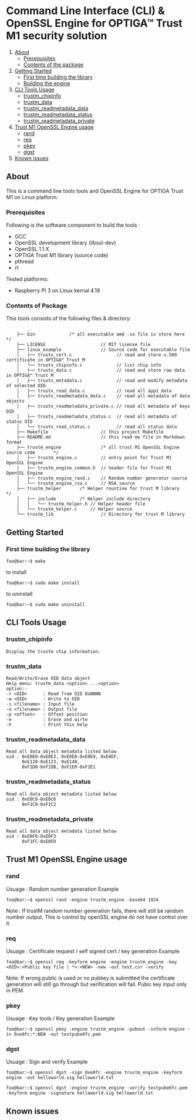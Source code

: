# Command Line Interface (CLI) & OpenSSL Engine for OPTIGA™ Trust M1 security solution

1. [About](#about)
    * [Prerequisites](#prerequisites)
    * [Contents of the package](#contents_of_package)
2. [Getting Started](#getting_started)
    * [First time building the library](#build_lib)
    * [Building the engine](#build_engine) 
3. [CLI Tools Usage](#cli_usage)
    * [trustm_chipinfo](#trustm_chipinfo)
    * [trustm_data](#trustm_data)
    * [trustm_readmetadata_data](#trustm_readmetadata_data)
    * [trustm_readmetadata_status](#trustm_readmetadata_status)
    * [trustm_readmetadata_private](#trustm_readmetadata_private)
4. [Trust M1 OpenSSL Engine usage](#engine_usage)
    * [rand](#rand)
    * [req](#req)
    * [pkey](#pkey)
    * [dgst](#dgst)
5. [Known issues](#known_issues)

## <a name="about"></a>About

This is a command line tools tools and OpenSSL Engine for OPTIGA Trust M1 on Linux platform.


### <a name="prerequisites"></a>Prerequisites

Following is the software component to build the tools :
* GCC
* OpenSSL development library (libssl-dev)
* OpenSSL 1.1.X
* OPTIGA Trust M1 library (source code)
* pthread
* rt

Tested platforms:
* Raspberry PI 3 on Linux kernal 4.19

### <a name="contents_of_package"></a>Contents of Package

This tools consists of the following files & directory:
```formated
        .
	├── bin				/* all executable amd .so file is store here	 */
	├── LICENSE                     // MIT license file
	├── linux_example               // Source code for executable file
	│   ├── trustx_cert.c                 // read and store x.509 certificate in OPTIGA™ Trust M
	│   └── trustx_chipinfo.c             // list chip info
	│   ├── trustx_data.c                 // read and store raw data in OPTIGA™ Trust M
	│   ├── trustx_metadata.c             // read and modify metadata of selected OID 
	│   ├── trustx_read_data.c            // read all app1 data
	│   ├── trustx_readmetadata_data.c    // read all metadata of data objects
	│   ├── trustx_readmetadata_private.c // read all metadata of keys OID
	│   ├── trustx_readmetadata_status.c  // read all metadata of status OID
	│   └── trustx_read_status.c          // read all status data
	├── Makefile                    // this project Makefile 
	├── README.md                   // this read me file in Markdown format 
	├── trustm_engine               /* all trust M1 OpenSSL Engine source code       */
	│   ├── trustm_engine.c         // entry point for Trust M1 OpenSSL Engine 
	│   ├── trustm_engine_common.h  // header file for Trust M1 OpenSSL Engine
	│   ├── trustm_engine_rand.c    // Random number generator source  
	│   └── trustm_engine_rsa.c     // RSA source 
	├── trustm_helper		/* Helper rountine for trust M library           */
	│   ├── include			/* Helper include directory                     
	│   │   └── trustm_helper.h	// Helper header file
	│   └── trustm_helper.c		// Helper source 
	└── trustm_lib                  // Directory for trust M library
```

## <a name="getting_started"></a>Getting Started
### <a name="build_lib"></a>First time building the library

```console 
foo@bar:~$ make
```
 to install
 
```console 
foo@bar:~$ sudo make install
```

to uninstall

```console 
foo@bar:~$ sudo make uninstall
```

## <a name="cli_usage"></a>CLI Tools Usage
### <a name="trustm_chipinfo"></a>trustm_chipinfo
    Display the trustm chip information.

### <a name="trustm_data"></a>trustm_data
    Read/Write/Erase OID data object
	Help menu: trustm_data <option> ...<option>
	option:- 
	-r <OID>      : Read from OID 0xNNNN 
	-w <OID>      : Write to OID
	-i <filename> : Input file 
	-o <filename> : Output file 
	-p <offset>   : Offset position 
	-e            : Erase and wirte 
	-h            : Print this help

### <a name="trustm_readmetadata_data"></a>trustm_readmetadata_data
    Read all data object metadata listed below
    oid : 0xE0E0-0xE0E3, 0xE0E8-0xE0E9, 0xE0EF, 
          0xE120-0xE123, 0xE140, 
          0xF1D0-0xF1DB, 0xF1E0-0xF1E1
          
### <a name="trustm_readmetadata_status"></a>trustm_readmetadata_status
    Read all data object metadata listed below
    oid : 0xE0C0-0xE0C6
          0xF1C0-0xF1C2

### <a name="trustm_readmetadata_private"></a>trustm_readmetadata_private
    Read all data object metadata listed below
    oid : 0xE0F0-0xE0F3
          0xF1FC-0xE0FD

## <a name="engine_usage"></a>Trust M1 OpenSSL Engine usage
### <a name="rand"></a>rand
Usuage : Random number generation
Example
```console 
foo@bar:~$ openssl rand -engine trustm_engine -base64 1024
```
Note : 
If trustM random number generation fails, there will still be random number output. 
This is control by openSSL engine do not have control over it.

### <a name="req"></a>req
Usuage : Certificate request / self signed cert / key generation
Example
```console 
foo@bar:~$ openssl req -keyform engine -engine trustm_engine -key <OID>:<Public key file | *>:<NEW> -new -out test.csr -verify
```
Note:
If wrong public is used or no pubkey is submitted the certificate generation will still 
go through but verification will fail. Pubic key input only in PEM

### <a name="pkey"></a>pkey
Usuage : Key tools / Key generation
Example
```console 
foo@bar:~$ openssl pkey -engine trustm_engine -pubout -inform engine -in 0xe0fc:*:NEW -out testpube0fc.pem
```

### <a name="dgst"></a>dgst
Usuage : Sign and verify
Example
```console 
foo@bar:~$ openssl dgst -sign 0xe0fc -engine trustm_engine -keyform engine -out helloworld.sig helloworld.txt
```
```console 
foo@bar:~$ openssl dgst -engine trustm_engine -verify testpube0fc.pem -keyform engine -signature helloworld.sig helloworld.txt
```

## <a name="known_issues"></a>Known issues
